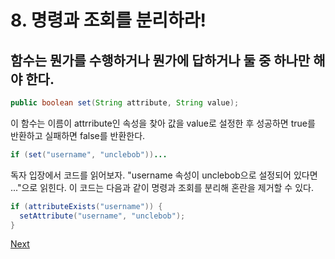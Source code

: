 # 8. 명령과 조회를 분리하라!

## **함수는 뭔가를 수행하거나 뭔가에 답하거나 둘 중 하나만 해야 한다.**

```java
public boolean set(String attribute, String value);
```

이 함수는 이름이 attrribute인 속성을 찾아 값을 value로 설정한 후 성공하면 true를 반환하고 실패하면 false를 반환한다.

```java
if (set("username", "unclebob"))...
```

독자 입장에서 코드를 읽어보자. "username 속성이 unclebob으로 설정되어 있다면 ..."으로 읽힌다. 이 코드는 다음과 같이 명령과 조회를 분리해 혼란을 제거할 수 있다.

```java
if (attributeExists("username")) {
  setAttribute("username", "unclebob");
}
```



[Next](3/9..md)

